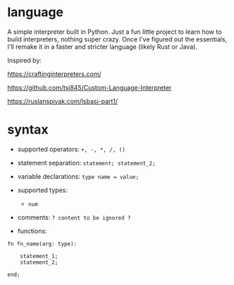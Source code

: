 # language
A simple interpreter built in Python. Just a fun little project to learn how to build interpreters, nothing super crazy. Once I've figured out the essentials, I'll remake it in a faster and stricter language (likely Rust or Java).

Inspired by:

https://craftinginterpreters.com/

https://github.com/tsj845/Custom-Language-Interpreter

https://ruslanspivak.com/lsbasi-part1/

# syntax

* supported operators: `+, -, *, /, ()`

* statement separation: `statement; statement_2;`

* variable declarations: `type name = value;`

* supported types:
    * `num`

* comments: `? content to be ignored ?`

* functions: 
```
fn fn_name(arg: type):

    statement_1;
    statement_2;

end;

```